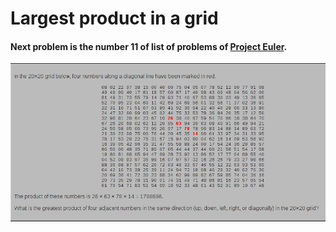 # Largest product in a grid

#### Next problem is the number 11 of list of problems of [Project Euler](https://projecteuler.net/).

![Image](https://raw.githubusercontent.com/rigobertocanseco/project-euler-programs/master/images/11.png)